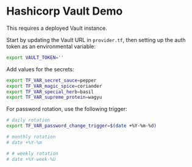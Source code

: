 # Hashicorp Vault Demo

This requires a deployed Vault instance.

Start by updating the Vault URL in `provider.tf`, then setting up the auth token as an environmental variable:
```sh
export VAULT_TOKEN=''
```

Add values for the secrets:
```sh
export TF_VAR_secret_sauce=pepper
export TF_VAR_magic_spice=coriander
export TF_VAR_special_herb=basil
export TF_VAR_supreme_protein=wagyu
```

For password rotation, use the following trigger:
```sh
# daily rotation
export TF_VAR_password_change_trigger=$(date +%Y-%m-%d)

# monthly rotation
# date +%Y-%m

# # weekly rotation
# date +%Y-week-%U
```